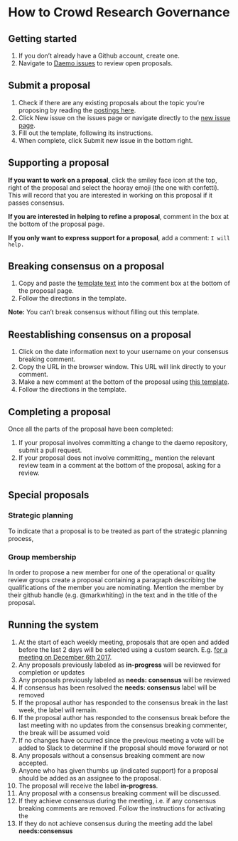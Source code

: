# How to Crowd Research Governance
## Getting started
1. If you don’t already have a Github account, create one.
2. Navigate to [Daemo issues](https://github.com/crowdresearch/collective/issues) to review open proposals.

## Submit a proposal
1. Check if there are any existing proposals about the topic you’re proposing by reading the [postings here](https://github.com/crowdresearch/collective/issues).
2. Click New issue on the issues page or navigate directly to the [new issue page](https://github.com/crowdresearch/collective/issues/new).
3. Fill out the template, following its instructions.
4. When complete, click Submit new issue in the bottom right.

## Supporting a proposal
**If you want to work on a proposal**, click the smiley face icon at the top, right of the proposal and select the hooray emoji (the one with confetti). This will record that you are interested in working on this proposal if it passes consensus.

**If you are interested in helping to refine a proposal**, comment in the box at the bottom of the proposal page.

**If you only want to express support for a proposal**, add a comment: `I will help.`

## Breaking consensus on a proposal
1. Copy and paste the [template text](https://github.com/crowdresearch/collective/blob/master/breaking_consensus) into the comment box at the bottom of the proposal page.
2. Follow the directions in the template.

**Note:** You can’t break consensus without filling out this template.

## Reestablishing consensus on a proposal
1. Click on the date information next to your username on your consensus breaking comment.
2. Copy the URL in the browser window. This URL will link directly to your comment.
3. Make a new comment at the bottom of the proposal using [this template](https://github.com/crowdresearch/collective/blob/master/resolving_broken_consensus).
4. Follow the directions in the template.

## Completing a proposal
Once all the parts of the proposal have been completed:
1. If your proposal involves committing a change to the daemo repository, submit a pull request.
2. If your proposal does not involve committing,, mention the relevant review team in a comment at the bottom of the proposal, asking for a review.

## Special proposals
### Strategic planning
To indicate that a proposal is to be treated as part of the strategic planning process,

### Group membership
In order to propose a new member for one of the operational or quality review groups create a proposal containing a paragraph describing the qualifications of the member you are nominating. Mention the member by their github handle (e.g. @markwhiting) in the text and in the title of the proposal.

## Running the system
1. At the start of each weekly meeting, proposals that are open and added before the last 2 days will be selected using a custom search. E.g. [for a meeting on December 6th 2017](https://github.com/crowdresearch/collective/issues?utf8=✓&q=is%3Aissue+is%3Aopen+created%3A%3C2017-12-04+).
2. Any proposals previously labeled as **in-progress** will be reviewed for completion or updates
3. Any proposals previously labeled as **needs: consensus** will be reviewed
4. If consensus has been resolved the **needs: consensus** label will be removed
5. If the proposal author has responded to the consensus break in the last week, the label will remain.
6. If the proposal author has responded to the consensus break before the last meeting with no updates from the consensus breaking commenter, the break will be assumed void
7. If no changes have occurred since the previous meeting a vote will be added to Slack to determine if the proposal should move forward or not
8. Any proposals without a consensus breaking comment are now accepted.
9. Anyone who has given thumbs up (indicated support) for a proposal should be added as an assignee to the proposal.
10. The proposal will receive the label **in-progress**.
11. Any proposal with a consensus breaking comment will be discussed.
12. If they achieve consensus during the meeting, i.e. if any consensus breaking comments are removed. Follow the instructions for activating the
13. If they do not achieve consensus during the meeting add the label **needs:consensus**
